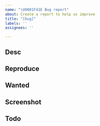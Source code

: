 ```yaml
---
name: "\U0001F41E Bug report"
about: Create a report to help us improve
title: "[bug]"
labels: ''
assignees: ''

---
```


## Desc

## Reproduce

## Wanted

## Screenshot

## Todo
